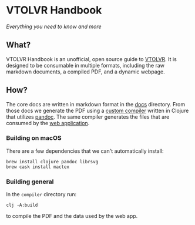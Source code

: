 # VTOLVR Handbook

*Everything you need to know and more*

## What?

VTOLVR Handbook is an unofficial, open source guide to [VTOLVR][1]. It is
designed to be consumable in multiple formats, including the raw markdown
documents, a compiled PDF, and a dynamic webpage.

## How?

The core docs are written in markdown format in the [docs][2] directory.
From those docs we generate the PDF using a [custom compiler][3] written in
Clojure that utilizes [pandoc][4]. The same compiler generates the files that
are consumed by the [web application][5].

### Building on macOS

There are a few dependencies that we can't automatically install:

```
brew install clojure pandoc librsvg
brew cask install mactex
```

### Building general

In the `compiler` directory run:

```
clj -A:build
```

to compile the PDF and the data used by the web app.

[1]: https://store.steampowered.com/app/667970/VTOL_VR/
[2]: docs/
[3]: compiler/
[4]: https://pandoc.org
[5]: web/
